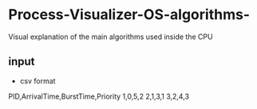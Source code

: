 # Process-Visualizer-OS-algorithms-
Visual explanation of the main algorithms used inside the CPU

## input 
- csv format

PID,ArrivalTime,BurstTime,Priority
1,0,5,2
2,1,3,1
3,2,4,3

